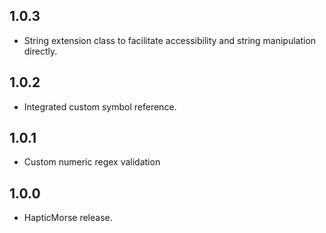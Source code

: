 
## 1.0.3

- String extension class to facilitate accessibility and string manipulation directly.

## 1.0.2

- Integrated custom symbol reference.

## 1.0.1

- Custom numeric regex validation

## 1.0.0

- HapticMorse release.
